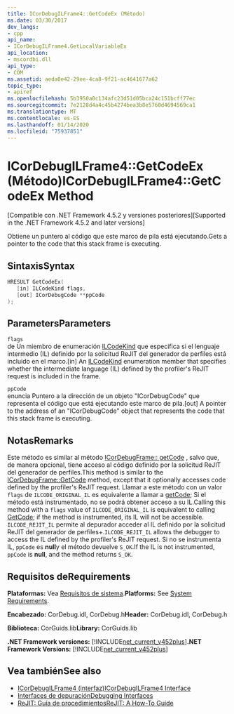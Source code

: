 ```yaml
---
title: ICorDebugILFrame4::GetCodeEx (Método)
ms.date: 03/30/2017
dev_langs:
- cpp
api_name:
- ICorDebugILFrame4.GetLocalVariableEx
api_location:
- mscordbi.dll
api_type:
- COM
ms.assetid: aeda0e42-29ee-4ca8-9f21-ac4641677a62
topic_type:
- apiref
ms.openlocfilehash: 5b3950a0c134afc23d51d05bca24c151bcff77ec
ms.sourcegitcommit: 7e2128d4a4c45b4274bea3b8e5760d4694569ca1
ms.translationtype: MT
ms.contentlocale: es-ES
ms.lasthandoff: 01/14/2020
ms.locfileid: "75937851"
---
```

# <a name="icordebugilframe4getcodeex-method"></a><span data-ttu-id="4d33d-102">ICorDebugILFrame4::GetCodeEx (Método)</span><span class="sxs-lookup"><span data-stu-id="4d33d-102">ICorDebugILFrame4::GetCodeEx Method</span></span>
<span data-ttu-id="4d33d-103">[Compatible con .NET Framework 4.5.2 y versiones posteriores]</span><span class="sxs-lookup"><span data-stu-id="4d33d-103">[Supported in the .NET Framework 4.5.2 and later versions]</span></span>  
  
 <span data-ttu-id="4d33d-104">Obtiene un puntero al código que este marco de pila está ejecutando.</span><span class="sxs-lookup"><span data-stu-id="4d33d-104">Gets a pointer to the code that this stack frame is executing.</span></span>  
  
## <a name="syntax"></a><span data-ttu-id="4d33d-105">Sintaxis</span><span class="sxs-lookup"><span data-stu-id="4d33d-105">Syntax</span></span>  
  
```cpp
HRESULT GetCodeEx(  
   [in] ILCodeKind flags,   
   [out] ICorDebugCode **ppCode  
);  
```  
  
## <a name="parameters"></a><span data-ttu-id="4d33d-106">Parameters</span><span class="sxs-lookup"><span data-stu-id="4d33d-106">Parameters</span></span>  
 `flags`  
 <span data-ttu-id="4d33d-107">de Un miembro de enumeración [ILCodeKind](../../../../docs/framework/unmanaged-api/debugging/ilcodekind-enumeration.md) que especifica si el lenguaje intermedio (IL) definido por la solicitud ReJIT del generador de perfiles está incluido en el marco.</span><span class="sxs-lookup"><span data-stu-id="4d33d-107">[in] An [ILCodeKind](../../../../docs/framework/unmanaged-api/debugging/ilcodekind-enumeration.md) enumeration member that specifies whether the intermediate language (IL) defined by the profiler's ReJIT request is included in the frame.</span></span>  
  
 `ppCode`  
 <span data-ttu-id="4d33d-108">enuncia Puntero a la dirección de un objeto "ICorDebugCode" que representa el código que está ejecutando este marco de pila.</span><span class="sxs-lookup"><span data-stu-id="4d33d-108">[out] A pointer to the address of an "ICorDebugCode" object that represents the code that this stack frame is executing.</span></span>  
  
## <a name="remarks"></a><span data-ttu-id="4d33d-109">Notas</span><span class="sxs-lookup"><span data-stu-id="4d33d-109">Remarks</span></span>  
 <span data-ttu-id="4d33d-110">Este método es similar al método [ICorDebugFrame:: getCode](../../../../docs/framework/unmanaged-api/debugging/icordebugframe-getcode-method.md) , salvo que, de manera opcional, tiene acceso al código definido por la solicitud ReJIT del generador de perfiles.</span><span class="sxs-lookup"><span data-stu-id="4d33d-110">This method is similar to the [ICorDebugFrame::GetCode](../../../../docs/framework/unmanaged-api/debugging/icordebugframe-getcode-method.md) method, except that it optionally accesses code defined by the profiler's ReJIT request.</span></span> <span data-ttu-id="4d33d-111">Llamar a este método con un valor `flags` de `ILCODE_ORIGINAL_IL` es equivalente a llamar a [getCode](../../../../docs/framework/unmanaged-api/debugging/icordebugframe-getcode-method.md); Si el método está instrumentado, no se podrá obtener acceso a su IL.</span><span class="sxs-lookup"><span data-stu-id="4d33d-111">Calling this method with a `flags` value of `ILCODE_ORIGINAL_IL` is equivalent to calling [GetCode](../../../../docs/framework/unmanaged-api/debugging/icordebugframe-getcode-method.md); if the method is instrumented, its IL will not be accessible.</span></span> <span data-ttu-id="4d33d-112">`ILCODE_REJIT_IL` permite al depurador acceder al IL definido por la solicitud ReJIT del generador de perfiles+.</span><span class="sxs-lookup"><span data-stu-id="4d33d-112">`ILCODE_REJIT_IL` allows the debugger to access the IL defined by the profiler's ReJIT request.</span></span> <span data-ttu-id="4d33d-113">Si no se instrumenta IL, `ppCode` es **null**y el método devuelve `S_OK`.</span><span class="sxs-lookup"><span data-stu-id="4d33d-113">If the IL is not instrumented, `ppCode` is **null**, and the method returns `S_OK`.</span></span>  
  
## <a name="requirements"></a><span data-ttu-id="4d33d-114">Requisitos de</span><span class="sxs-lookup"><span data-stu-id="4d33d-114">Requirements</span></span>  
 <span data-ttu-id="4d33d-115">**Plataformas:** Vea [Requisitos de sistema](../../../../docs/framework/get-started/system-requirements.md).</span><span class="sxs-lookup"><span data-stu-id="4d33d-115">**Platforms:** See [System Requirements](../../../../docs/framework/get-started/system-requirements.md).</span></span>  
  
 <span data-ttu-id="4d33d-116">**Encabezado:** CorDebug.idl, CorDebug.h</span><span class="sxs-lookup"><span data-stu-id="4d33d-116">**Header:** CorDebug.idl, CorDebug.h</span></span>  
  
 <span data-ttu-id="4d33d-117">**Biblioteca:** CorGuids.lib</span><span class="sxs-lookup"><span data-stu-id="4d33d-117">**Library:** CorGuids.lib</span></span>  
  
 <span data-ttu-id="4d33d-118">**.NET Framework versiones:** [!INCLUDE[net_current_v452plus](../../../../includes/net-current-v452plus-md.md)]</span><span class="sxs-lookup"><span data-stu-id="4d33d-118">**.NET Framework Versions:** [!INCLUDE[net_current_v452plus](../../../../includes/net-current-v452plus-md.md)]</span></span>  
  
## <a name="see-also"></a><span data-ttu-id="4d33d-119">Vea también</span><span class="sxs-lookup"><span data-stu-id="4d33d-119">See also</span></span>

- [<span data-ttu-id="4d33d-120">ICorDebugILFrame4 (interfaz)</span><span class="sxs-lookup"><span data-stu-id="4d33d-120">ICorDebugILFrame4 Interface</span></span>](../../../../docs/framework/unmanaged-api/debugging/icordebugilframe4-interface.md)
- [<span data-ttu-id="4d33d-121">Interfaces de depuración</span><span class="sxs-lookup"><span data-stu-id="4d33d-121">Debugging Interfaces</span></span>](../../../../docs/framework/unmanaged-api/debugging/debugging-interfaces.md)
- [<span data-ttu-id="4d33d-122">ReJIT: Guía de procedimientos</span><span class="sxs-lookup"><span data-stu-id="4d33d-122">ReJIT: A How-To Guide</span></span>](https://docs.microsoft.com/archive/blogs/davbr/rejit-a-how-to-guide)
